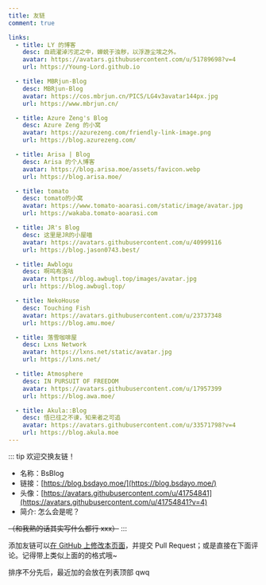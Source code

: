 ```yaml
---
title: 友链
comment: true

links:
  - title: LY 的博客
    desc: 自疏濯淖污泥之中，蝉蜕于浊秽，以浮游尘埃之外。
    avatar: https://avatars.githubusercontent.com/u/51789698?v=4
    url: https://Young-Lord.github.io

  - title: MBRjun-Blog
    desc: MBRjun-Blog
    avatar: https://cos.mbrjun.cn/PICS/LG4v3avatar144px.jpg
    url: https://www.mbrjun.cn/

  - title: Azure Zeng's Blog
    desc: Azure Zeng 的小窝
    avatar: https://azurezeng.com/friendly-link-image.png
    url: https://blog.azurezeng.com/

  - title: Arisa | Blog
    desc: Arisa 的个人博客
    avatar: https://blog.arisa.moe/assets/favicon.webp
    url: https://blog.arisa.moe/

  - title: tomato
    desc: tomato的小窝
    avatar: https://www.tomato-aoarasi.com/static/image/avatar.jpg
    url: https://wakaba.tomato-aoarasi.com

  - title: JR's Blog
    desc: 这里是JR的小屋喵
    avatar: https://avatars.githubusercontent.com/u/40999116
    url: https://blog.jason0743.best/

  - title: Awblogu
    desc: 啊呜布洛咕
    avatar: https://blog.awbugl.top/images/avatar.jpg
    url: https://blog.awbugl.top/

  - title: NekoHouse
    desc: Touching Fish
    avatar: https://avatars.githubusercontent.com/u/23737348
    url: https://blog.amu.moe/

  - title: 落雪咖啡屋
    desc: Lxns Network
    avatar: https://lxns.net/static/avatar.jpg
    url: https://lxns.net/

  - title: Atmosphere
    desc: IN PURSUIT OF FREEDOM
    avatar: https://avatars.githubusercontent.com/u/17957399
    url: https://blog.awa.moe/

  - title: Akula::Blog
    desc: 悟已往之不谏，知来者之可追
    avatar: https://avatars.githubusercontent.com/u/33571798?v=4
    url: https://blog.akula.moe
---
```


::: tip 欢迎交换友链！

- 名称：BsBlog
- 链接：[https://blog.bsdayo.moe/](https://blog.bsdayo.moe/)
- 头像：[https://avatars.githubusercontent.com/u/41754841](https://avatars.githubusercontent.com/u/41754841?v=4)
- 简介: 怎么会是呢？

~~（和我熟的话其实写什么都行 xxx）~~
:::

添加友链可以[在 GitHub 上修改本页面](https://github.com/bsdayo/bsblog/edit/main/content/pages/links/index.md)，并提交
Pull Request；或是直接在下面评论。记得带上类似上面的的格式哦~

排序不分先后，最近加的会放在列表顶部 qwq

<v-container class="page-container" :fluid="true">
  <v-row>
    <v-col cols="12" md="6" v-for="link in $frontmatter.links">
      <LinkCard :key="link.url" v-bind="link" />
    </v-col>
  </v-row>
</v-container>

<script setup>
import LinkCard from './LinkCard.vue'
</script>
